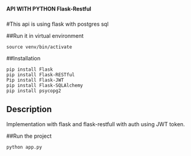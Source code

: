 **API WITH PYTHON Flask-Restful**

###
#This api is using flask with postgres sql

##Run it in virtual environment
```
source venv/bin/activate
```

##Installation
```
pip install Flask
pip install Flask-RESTful
Pip install Flask-JWT
pip install Flask-SQLAlchemy
pip install psycopg2
```

## Description
Implementation with flask and flask-restfull with auth using JWT token.

##Run the project
```
python app.py
```
